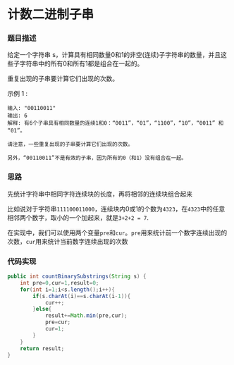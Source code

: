 # 计数二进制子串

### 题目描述

给定一个字符串 s，计算具有相同数量0和1的非空(连续)子字符串的数量，并且这些子字符串中的所有0和所有1都是组合在一起的。

重复出现的子串要计算它们出现的次数。

示例 1 :

```
输入: "00110011"
输出: 6
解释: 有6个子串具有相同数量的连续1和0：“0011”，“01”，“1100”，“10”，“0011” 和 “01”。

请注意，一些重复出现的子串要计算它们出现的次数。

另外，“00110011”不是有效的子串，因为所有的0（和1）没有组合在一起。
```

### 思路

先统计字符串中相同字符连续块的长度，再将相邻的连续块组合起来

比如说对于字符串`111100011000`，连续块内0或1的个数为`4323`，在`4323`中的任意相邻两个数字，取小的一个加起来，就是`3+2+2 = 7`.

在实现中，我们可以使用两个变量`pre`和`cur`。`pre`用来统计前一个数字连续出现的次数，`cur`用来统计当前数字连续出现的次数

### 代码实现

```java
public int countBinarySubstrings(String s) {
    int pre=0,cur=1,result=0;
    for(int i=1;i<s.length();i++){
        if(s.charAt(i)==s.charAt(i-1)){
            cur++;
        }else{
            result+=Math.min(pre,cur);
            pre=cur;
            cur=1;
        }
    }
    return result;
}
```

